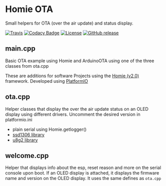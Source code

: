 # Homie OTA

Small helpers for OTA (over the air update) and status display.

[![Travis](https://img.shields.io/travis/luebbe/homie-ota.svg?branch=master&style=flat)](https://travis-ci.org/luebbe/homie-ota)
[![Codacy Badge](https://api.codacy.com/project/badge/Grade/016749a7abc84198bc8ec26a6ab9806a)](https://www.codacy.com/app/luebbe/homie-ota/dashboard)
[![License](https://img.shields.io/github/license/mashape/apistatus.svg?style=flat)](https://opensource.org/licenses/MIT)
[![GitHub release](https://img.shields.io/github/release/luebbe/homie-ota.svg?style=flat)](https://github.com/luebbe/homie-ota/releases)

## main.cpp

Basic OTA example using Homie and ArduinoOTA using one of the three classes from ota.cpp

These are additions for software Projects using the [Homie (v2.0)](https://github.com/marvinroger/homie-esp8266) framework.
Developed using [PlatformIO](https://github.com/platformio)

## ota.cpp

Helper classes that display the over the air update status on an OLED display using different drivers. Uncomment the desired version in platformio.ini

- plain serial using Homie.getlogger()
- [ssd1306 library](https://github.com/squix78/esp8266-oled-ssd1306.git)
- [u8g2 library](https://github.com/olikraus/u8g2.git)

## welcome.cpp

Helper that displays info about the esp, reset reason and more on the serial console upon boot. If an OLED display is attached, it displays the firmware name and version on the OLED display. It uses the same defines as `ota.cpp`
